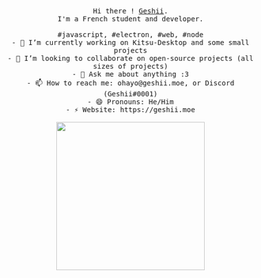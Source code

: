 <p align="center">
  <br>
  <br>
  <br>
  <samp>Hi there ! <a href="https://github.com/geshii">Geshii</a>.<br> I'm a French student and developer.<br><br>#javascript, #electron, #web, #node</samp>
  <samp><br>- 🔭 I’m currently working on Kitsu-Desktop and some small projects
<br>- 👯 I’m looking to collaborate on open-source projects (all sizes of projects)
<br>- 💬 Ask me about anything :3
<br>- 📫 How to reach me: ohayo@geshii.moe, or Discord (Geshii#0001)
<br>- 😄 Pronouns: He/Him
<br>- ⚡ Website: https://geshii.moe</samp>
  <br>
  <br>
  <img src="https://github.com/Geshii/geshii/blob/master/image.jpg" width="300" />
</p>

